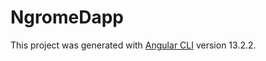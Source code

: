 # NgromeDapp

This project was generated with [Angular CLI](https://github.com/angular/angular-cli) version 13.2.2.
